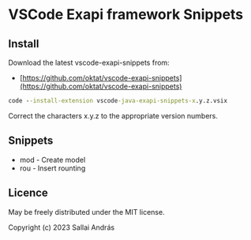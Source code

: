 # VSCode Exapi framework Snippets

## Install

Download the latest vscode-exapi-snippets from:

* [https://github.com/oktat/vscode-exapi-snippets](https://github.com/oktat/vscode-exapi-snippets)

```cmd
code --install-extension vscode-java-exapi-snippets-x.y.z.vsix
```

Correct the characters x.y.z to the appropriate version numbers.

## Snippets

* mod - Create model
* rou - Insert rounting

## Licence

May be freely distributed under the MIT license.

Copyright (c) 2023 Sallai András
